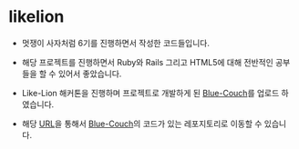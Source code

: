 likelion
===
* 멋쟁이 사자처럼 6기를 진행하면서 작성한 코드들입니다.

* 해당 프로젝트를 진행하면서 Ruby와 Rails 그리고 HTML5에 대해 전반적인 공부들을 할 수 있어서 좋았습니다.

* Like-Lion 해커톤을 진행하며 프로젝트로 개발하게 된 [Blue-Couch](https://likelion-ksu.github.io/Blue-Couch)를 업로드 하였습니다.

* 해당 [URL](https://github.com/dongh9508/Blue-Couch)을 통해서 [Blue-Couch](https://likelion-ksu.github.io/Blue-Couch)의 코드가 있는 레포지토리로 이동할 수 있습니다.